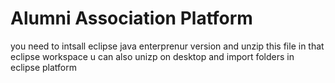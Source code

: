 # Alumni Association Platform

you need to intsall eclipse java enterprenur version and unzip this file in that eclipse workspace
u can also unizp on desktop and import folders in eclipse platform
